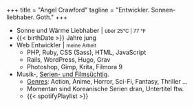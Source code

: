 +++
title = "Angel Crawford"
tagline = "Entwickler. Sonnen-<br>liebhaber. Goth."
+++

* Sonne und Wärme Liebhaber | <small>über 25°C | 77 °F</small>
* {{< birthDate >}} Jahre jung
* Web Entwickler | <small><span style="color: darkred;"><i class="fas fa-heart"></i></span> meine Arbeit</small>
  * PHP, Ruby, CSS (Sass), HTML, JavaScript
  * Rails, WordPress, Hugo, Grav
  * Photoshop, Gimp, Krita, Filmora 9
* Musik-, [Serien- und Filmsüchtig](series_movies).
  * [Genres](genres): Action, Anime, Horror, Sci-Fi, Fantasy, Thriller ...
  * Momentan sind Koreanische Serien dran, Untertitel ftw.
  * {{< spotifyPlaylist >}}
